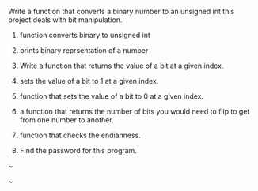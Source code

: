Write a function that converts a binary number to an unsigned int
this project deals with bit manipulation.                                                                                               

1. function converts binary to unsigned int                                                                                             

2. prints binary reprsentation of a number                                                                                              

3. Write a function that returns the value of a bit at a given index.                                                                   

4. sets the value of a bit to 1 at a given index.                                                                                       

5. function that sets the value of a bit to 0 at a given index.                                                                         

6. a function that returns the number of bits you would need to flip to get from one number to another.                                 

7.  function that checks the endianness.                                                                                                

8. Find the password for this program.                                                                                                  

~                                                                                                                                       

~                                                                              
